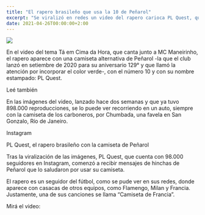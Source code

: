 ```yaml
---
title: "El rapero brasileño que usa la 10 de Peñarol"
excerpt: "Se viralizó en redes un video del rapero carioca PL Quest, quien aparece en un clip con la camiseta de Peñarol; mirá el video"
date: 2021-04-26T00:00:00+2:00
---
```



<img src="https://media.cdnp.elobservador.com.uy/042021/1619444160553.jpg?x=0&amp;y=0&amp;width=743&amp;height=451&amp;rotate=0&amp;scaleX=1&amp;scaleY=1&amp;ow=742&amp;oh=494&amp;&amp;cw=600&amp;ch=365">


En el video del tema Tá em Cima da Hora, que canta junto a MC Maneirinho, el rapero aparece con una camiseta alternativa de Peñarol -la que el club lanzó en setiembre de 2020 para su aniversario 129° y que llamó la atención por incorporar el color verde-, con el número 10 y con su nombre estampado: PL Quest.


Leé también


En las imágenes del video, lanzado hace dos semanas y que ya tuvo 898.000 reproducciones, se lo puede ver recorriendo en un auto, siempre con la camiseta de los carboneros, por Chumbada, una favela en San Gonzalo, Río de Janeiro.





Instagram


PL Quest, el rapero brasileño con la camiseta de Peñarol





Tras la viralización de las imágenes, PL Quest, que cuenta con 98.000 seguidores en Instagram, comenzó a recibir mensajes de hinchas de Peñarol que lo saludaron por usar su camiseta.


El rapero es un seguidor del fútbol, como se pude ver en sus redes, donde aparece con casacas de otros equipos, como Flamengo, Milan y Francia. Justamente, una de sus canciones se llama “Camiseta de Francia”.


Mirá el video:





